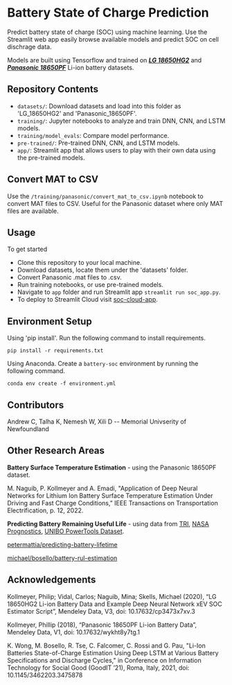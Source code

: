 # Battery State of Charge Prediction

Predict battery state of charge (SOC) using machine learning. Use the Streamlit web app easily browse available models and predict SOC on cell dischrage data.

Models are built using Tensorflow and trained on ***[LG 18650HG2](https://data.mendeley.com/datasets/cp3473x7xv/3)*** and ***[Panasonic 18650PF](https://data.mendeley.com/datasets/wykht8y7tg/1)*** Li-ion battery datasets.

## Repository Contents
- `datasets/`: Download datasets and load into this folder as 'LG_18650HG2' and 'Panasonic_18650PF'. 
- `training/`: Jupyter notebooks to analyze and train DNN, CNN, and LSTM models.
- `training/model_evals`: Compare model performance.
- `pre-trained/`: Pre-trained DNN, CNN, and LSTM models.
- `app/`: Streamlit app that allows users to play with their own data using the pre-trained models.

## Convert MAT to CSV
Use the `/training/panasonic/convert_mat_to_csv.ipynb` notebook to convert MAT files to CSV. Useful for the Panasonic dataset where only MAT files are available.

## Usage
To get started
- Clone this repository to your local machine.
- Download datasets, locate them under the 'datasets' folder.
- Convert Panasonic .mat files to .csv.
- Run training notebooks, or use pre-trained models.
- Navigate to `app` folder and run Streamlit app `streamlit run soc_app.py`.
- To deploy to Streamlit Cloud visit [soc-cloud-app](https://github.com/sautee/soc-cloud-app).

## Environment Setup
Using 'pip install'. Run the following command to install requirements.
```
pip install -r requirements.txt
```

Using Anaconda. Create a `battery-soc` environment by running the following command.
```
conda env create -f environment.yml
```

## Contributors
Andrew C, Talha K, Nemesh W, Xili D -- Memorial Univserity of Newfoundland

## Other Research Areas
**Battery Surface Temperature Estimation** - using the Panasonic 18650PF dataset.

M. Naguib, P. Kollmeyer and A. Emadi, "Application of Deep Neural Networks for Lithium Ion 
Battery Surface Temperature Estimation Under Driving and Fast Charge Conditions," IEEE 
Transactions on Transportation Electrification, p. 12, 2022. 

**Predicting Battery Remaining Useful Life** - using data from [TRI](https://data.matr.io/1/projects/5c48dd2bc625d700019f3204), [NASA Prognostics](https://www.nasa.gov/content/prognostics-center-of-excellence-data-set-repository), [UNIBO PowerTools Dataset](https://data.mendeley.com/datasets/n6xg5fzsbv/1).

[petermattia/predicting-battery-lifetime](https://github.com/petermattia/predicting-battery-lifetime)

[michael/bosello/battery-rul-estimation](https://github.com/MichaelBosello/battery-rul-estimation)

## Acknowledgements
Kollmeyer, Philip; Vidal, Carlos; Naguib, Mina; Skells, Michael  (2020), “LG 18650HG2 Li-ion Battery Data and Example Deep Neural Network xEV SOC Estimator Script”, Mendeley Data, V3, doi: 10.17632/cp3473x7xv.3

Kollmeyer, Phillip (2018), “Panasonic 18650PF Li-ion Battery Data”, Mendeley Data, V1, doi: 10.17632/wykht8y7tg.1

K. Wong, M. Bosello, R. Tse, C. Falcomer, C. Rossi and G. Pau, "Li-Ion Batteries State-of-Charge 
Estimation Using Deep LSTM at Various Battery Specifications and Discharge Cycles," in 
Conference on Information Technology for Social Good (GoodIT ’21), Roma, Italy, 2021, doi: 10.1145/3462203.3475878

